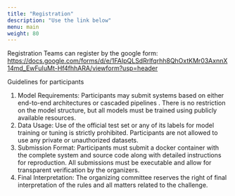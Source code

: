 ```yaml
---
title: "Registration"
description: "Use the link below"
menu: main
weight: 80
---
```


Registration
Teams can register by the google form: https://docs.google.com/forms/d/e/1FAIpQLSdRrlfqrhh8QhOxtKMr03AxnnX14md_EwFuIuMt-Hf4fhhARA/viewform?usp=header

Guidelines for participants
1. Model Requirements: Participants may submit systems based on either end-to-end architectures
or cascaded pipelines . There is no restriction on the model structure, but all models must be trained
using publicly available resources.
2. Data Usage: Use of the official test set or any of its labels for model training or tuning is strictly
prohibited. Participants are not allowed to use any private or unauthorized datasets.
3. Submission Format: Participants must submit a docker container with the complete system and
source code along with detailed instructions for reproduction. All submissions must be executable and
allow for transparent verification by the organizers.
4. Final Interpretation: The organizing committee reserves the right of final interpretation of the
rules and all matters related to the challenge.
<!-- 4. Prizes and Awards: The top 3 teams in each track (Emotion Intelligence and Full-Duplex
Interaction) will be awarded monetary prizes, as determined by the final rankings. The winners will
be invited to present their work at the ICASSP 2026 special session and workshop. -->